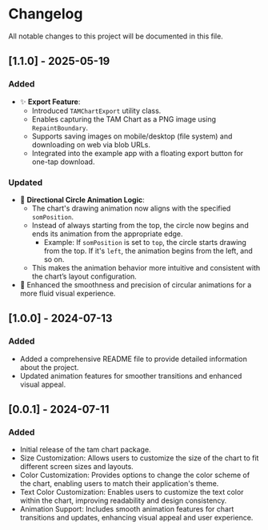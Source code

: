 # Changelog

All notable changes to this project will be documented in this file.

## [1.1.0] - 2025-05-19

### Added
- ✨ **Export Feature**:
  - Introduced `TAMChartExport` utility class.
  - Enables capturing the TAM Chart as a PNG image using `RepaintBoundary`.
  - Supports saving images on mobile/desktop (file system) and downloading on web via blob URLs.
  - Integrated into the example app with a floating export button for one-tap download.

### Updated
- 🔄 **Directional Circle Animation Logic**:
  - The chart's drawing animation now aligns with the specified `somPosition`.
  - Instead of always starting from the top, the circle now begins and ends its animation from the appropriate edge.
    - Example: If `somPosition` is set to `top`, the circle starts drawing from the top. If it's `left`, the animation begins from the left, and so on.
  - This makes the animation behavior more intuitive and consistent with the chart’s layout configuration.
- 💫 Enhanced the smoothness and precision of circular animations for a more fluid visual experience.

## [1.0.0] - 2024-07-13
### Added
- Added a comprehensive README file to provide detailed information about the project.
- Updated animation features for smoother transitions and enhanced visual appeal.

## [0.0.1] - 2024-07-11
### Added
- Initial release of the tam chart package.
- Size Customization: Allows users to customize the size of the chart to fit different screen sizes and layouts.
- Color Customization: Provides options to change the color scheme of the chart, enabling users to match their application's theme.
- Text Color Customization: Enables users to customize the text color within the chart, improving readability and design consistency.
- Animation Support: Includes smooth animation features for chart transitions and updates, enhancing visual appeal and user experience.